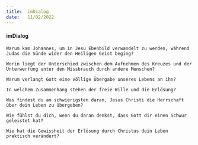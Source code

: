 ```yaml
---
title:  imDialog
date:   11/02/2022
---
```


#### imDialog

`Warum kam Johannes, um in Jesu Ebenbild verwandelt zu werden, während Judas die Sünde wider den Heiligen Geist beging?`

`Worin liegt der Unterschied zwischen dem Aufnehmen des Kreuzes und der Unterwerfung unter den Missbrauch durch andere Menschen?`

`Warum verlangt Gott eine völlige Übergabe unseres Lebens an ihn?`

`In welchem Zusammenhang stehen der freie Wille und die Erlösung?`

`Was findest du am schwierigsten daran, Jesus Christi die Herrschaft über dein Leben zu übergeben?`

`Wie fühlst du dich, wenn du daran denkst, dass Gott dir einen Schwur geleistet hat?`

`Wie hat die Gewissheit der Erlösung durch Christus dein Leben praktisch verändert?`
